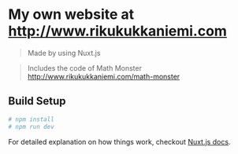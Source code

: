 # My own website at http://www.rikukukkaniemi.com

> Made by using Nuxt.js 

> Includes the code of Math Monster
> http://www.rikukukkaniemi.com/math-monster

## Build Setup

``` bash
# npm install
# npm run dev
```

For detailed explanation on how things work, checkout [Nuxt.js docs](https://nuxtjs.org).
